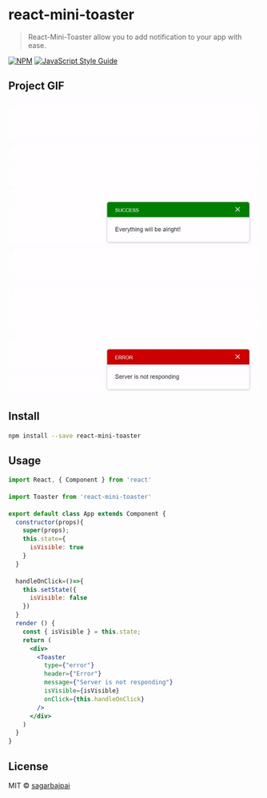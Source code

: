 # react-mini-toaster

>  React-Mini-Toaster allow you to add notification to your app with ease.

[![NPM](https://img.shields.io/npm/v/react-mini-toaster.svg)](https://www.npmjs.com/package/react-mini-toaster) [![JavaScript Style Guide](https://img.shields.io/badge/code_style-standard-brightgreen.svg)](https://standardjs.com)

## Project GIF
![](media/Toaster-Success-Example.gif)
![](media/Toaster-Error-Example.gif)

## Install

```bash
npm install --save react-mini-toaster
```

## Usage

```jsx
import React, { Component } from 'react'

import Toaster from 'react-mini-toaster'

export default class App extends Component {
  constructor(props){
    super(props);
    this.state={
      isVisible: true
    }
  }

  handleOnClick=()=>{
    this.setState({
      isVisible: false
    })
  }
  render () {
    const { isVisible } = this.state;
    return (
      <div>
        <Toaster 
          type={"error"}
          header={"Error"}
          message={"Server is not responding"}
          isVisible={isVisible}
          onClick={this.handleOnClick} 
        />
      </div>
    )
  }
}
```

## License

MIT © [sagarbajpai](https://github.com/sagarbajpai)
